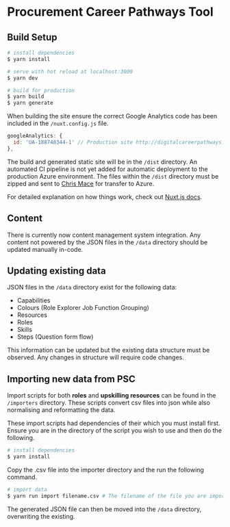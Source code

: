 # Procurement Career Pathways Tool

## Build Setup

```bash
# install dependencies
$ yarn install

# serve with hot reload at localhost:3000
$ yarn dev

# build for production
$ yarn build
$ yarn generate
```

When building the site ensure the correct Google Analytics code has been included in the `/nuxt.config.js` file.

```javascript
googleAnalytics: {
  id: 'UA-188748344-1' // Production site http://digitalcareerpathways.psc.nsw.gov.au
},
```

The build and generated static site will be in the `/dist` directory. An automated CI pipeline is not yet added for automatic deployment to the production Azure environment. The files within the `/dist` directory must be zipped and sent to [Chris Mace](mailto:Chris.Mace@psc.nsw.gov.au) for transfer to Azure.

For detailed explanation on how things work, check out [Nuxt.js docs](https://nuxtjs.org).

## Content

There is currently now content management system integration. Any content not powered by the JSON files in the `/data` directory should be updated manually in-code.

## Updating existing data

JSON files in the `/data` directory exist for the following data:

- Capabilities
- Colours (Role Explorer Job Function Grouping)
- Resources
- Roles
- Skills
- Steps (Question form flow)

This information can be updated but the existing data structure must be observed. Any changes in structure will require code changes.

## Importing new data from PSC

Import scripts for both **roles** and **upskilling resources** can be found in the `/importers` directory. These scripts convert csv files into json while also normalising and reformatting the data.

These import scripts had dependencies of their which you must install first. Ensure you are in the directory of the script you wish to use and then do the following.

```bash
# install dependencies
$ yarn install
```

Copy the .csv file into the importer directory and the run the following command.

```bash
# import data
$ yarn run import filename.csv # The filename of the file you are importing from
```

The generated JSON file can then be moved into the `/data` directory, overwriting the existing.
